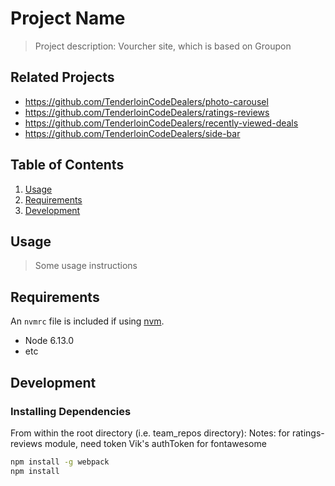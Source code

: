 # Project Name

> Project description: Vourcher site, which is based on Groupon

## Related Projects

- https://github.com/TenderloinCodeDealers/photo-carousel
- https://github.com/TenderloinCodeDealers/ratings-reviews
- https://github.com/TenderloinCodeDealers/recently-viewed-deals
- https://github.com/TenderloinCodeDealers/side-bar

## Table of Contents

1. [Usage](#Usage)
1. [Requirements](#requirements)
1. [Development](#development)

## Usage

> Some usage instructions

## Requirements

An `nvmrc` file is included if using [nvm](https://github.com/creationix/nvm).

- Node 6.13.0
- etc

## Development

### Installing Dependencies

From within the root directory (i.e. team_repos directory):
Notes: for ratings-reviews module, need token Vik's authToken for fontawesome

```sh
npm install -g webpack
npm install
```
